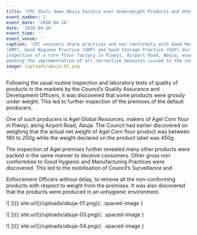 ```yaml
---
title: "CPC Shuts down Abuja Factory over Underweight Products and Unhygienic Environment"
event_number: 2
event_date: '2018-04-16'
date: '2018-04-16'
event_time: ''
event_venue: ''
caption: 'CPC uncovers sharp practices and non conformity with Good Manufacturing Practice
(GMP), Good Hygiene Practice (GHP) and Good Storage Practice (GSP) during the
inspection of a corn flour factory in Piwoyi, Airport Road, Abuja, evacuates the product
pending the implementation of all corrective measures issued to the company.'
image: /uploads/abuja-02.png
---
```

Following the usual routine inspection and laboratory tests of quality of products in the markets by the Council’s Quality Assurance and Development Officers, it was discovered that some products were grossly under weight. This led to further inspection of the premises of the default producers.

One of such producers is Agel Global Resources, makers of Agel Corn flour in Piwoyi, along Airport Road, Abuja. The Council had earlier discovered on weighing that the actual net weight of Agel Corn flour product was between 180 to 250g while the weight declared on the product label was 450g.

The inspection of Agel premises further revealed many other products were packed in the same manner to deceive consumers. Other gross non conformities to Good Hygienic and Manufacturing Practices were discovered. This led to the mobilisation of Council’s Surveillance and

Enforcement Officers without delay, to remove all the non-conforming products with respect to weight from the premises. It was also discovered that the products were produced in an unhygienic environment.


![ ]({{ site.url}}/uploads/abuja-01.png){: .spaced-image }

![ ]({{ site.url}}/uploads/abuja-03.png){: .spaced-image }

![ ]({{ site.url}}/uploads/abuja-04.png){: .spaced-image }
